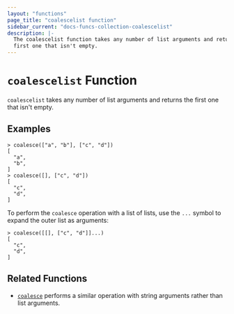 ```yaml
---
layout: "functions"
page_title: "coalescelist function"
sidebar_current: "docs-funcs-collection-coalescelist"
description: |-
  The coalescelist function takes any number of list arguments and returns the
  first one that isn't empty.
---
```


# `coalescelist` Function

`coalescelist` takes any number of list arguments and returns the first one
that isn't empty.

## Examples

```
> coalesce(["a", "b"], ["c", "d"])
[
  "a",
  "b",
]
> coalesce([], ["c", "d"])
[
  "c",
  "d",
]
```

To perform the `coalesce` operation with a list of lists, use the `...`
symbol to expand the outer list as arguments:

```
> coalesce([[], ["c", "d"]]...)
[
  "c",
  "d",
]
```

## Related Functions

* [`coalesce`](./coalesce.html) performs a similar operation with string
  arguments rather than list arguments.
